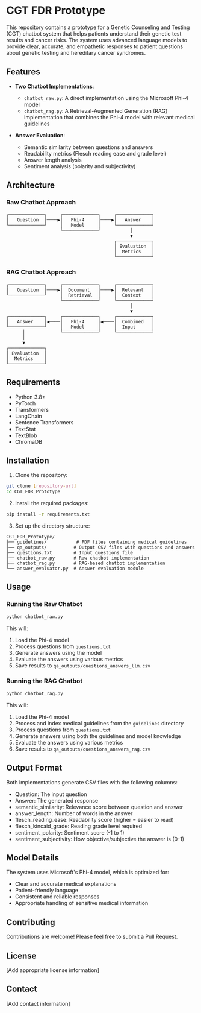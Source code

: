 # CGT FDR Prototype

This repository contains a prototype for a Genetic Counseling and Testing (CGT) chatbot system that helps patients understand their genetic test results and cancer risks. The system uses advanced language models to provide clear, accurate, and empathetic responses to patient questions about genetic testing and hereditary cancer syndromes.

## Features

- **Two Chatbot Implementations**:
  - `chatbot_raw.py`: A direct implementation using the Microsoft Phi-4 model
  - `chatbot_rag.py`: A Retrieval-Augmented Generation (RAG) implementation that combines the Phi-4 model with relevant medical guidelines

- **Answer Evaluation**:
  - Semantic similarity between questions and answers
  - Readability metrics (Flesch reading ease and grade level)
  - Answer length analysis
  - Sentiment analysis (polarity and subjectivity)

## Architecture

### Raw Chatbot Approach
```
┌─────────────┐     ┌─────────────┐     ┌─────────────┐
│   Question  │────▶│   Phi-4     │────▶│   Answer    │
└─────────────┘     │   Model     │     └─────────────┘
                    └─────────────┘           │
                                              ▼
                                        ┌─────────────┐
                                        │ Evaluation  │
                                        │  Metrics    │
                                        └─────────────┘
```

### RAG Chatbot Approach
```
┌─────────────┐     ┌─────────────┐     ┌─────────────┐
│   Question  │────▶│  Document   │────▶│  Relevant   │
└─────────────┘     │  Retrieval  │     │  Context    │
                    └─────────────┘     └─────────────┘
                                              │
                                              ▼
┌─────────────┐     ┌─────────────┐     ┌─────────────┐
│   Answer    │◀────│   Phi-4     │◀────│  Combined   │
└─────────────┘     │   Model     │     │  Input      │
      │             └─────────────┘     └─────────────┘
      │
      ▼
┌─────────────┐
│ Evaluation  │
│  Metrics    │
└─────────────┘
```

## Requirements

- Python 3.8+
- PyTorch
- Transformers
- LangChain
- Sentence Transformers
- TextStat
- TextBlob
- ChromaDB

## Installation

1. Clone the repository:
```bash
git clone [repository-url]
cd CGT_FDR_Prototype
```

2. Install the required packages:
```bash
pip install -r requirements.txt
```

3. Set up the directory structure:
```
CGT_FDR_Prototype/
├── guidelines/           # PDF files containing medical guidelines
├── qa_outputs/          # Output CSV files with questions and answers
├── questions.txt        # Input questions file
├── chatbot_raw.py       # Raw chatbot implementation
├── chatbot_rag.py       # RAG-based chatbot implementation
└── answer_evaluator.py  # Answer evaluation module
```

## Usage

### Running the Raw Chatbot

```bash
python chatbot_raw.py
```

This will:
1. Load the Phi-4 model
2. Process questions from `questions.txt`
3. Generate answers using the model
4. Evaluate the answers using various metrics
5. Save results to `qa_outputs/questions_answers_llm.csv`

### Running the RAG Chatbot

```bash
python chatbot_rag.py
```

This will:
1. Load the Phi-4 model
2. Process and index medical guidelines from the `guidelines` directory
3. Process questions from `questions.txt`
4. Generate answers using both the guidelines and model knowledge
5. Evaluate the answers using various metrics
6. Save results to `qa_outputs/questions_answers_rag.csv`

## Output Format

Both implementations generate CSV files with the following columns:
- Question: The input question
- Answer: The generated response
- semantic_similarity: Relevance score between question and answer
- answer_length: Number of words in the answer
- flesch_reading_ease: Readability score (higher = easier to read)
- flesch_kincaid_grade: Reading grade level required
- sentiment_polarity: Sentiment score (-1 to 1)
- sentiment_subjectivity: How objective/subjective the answer is (0-1)

## Model Details

The system uses Microsoft's Phi-4 model, which is optimized for:
- Clear and accurate medical explanations
- Patient-friendly language
- Consistent and reliable responses
- Appropriate handling of sensitive medical information

## Contributing

Contributions are welcome! Please feel free to submit a Pull Request.

## License

[Add appropriate license information]

## Contact

[Add contact information]


